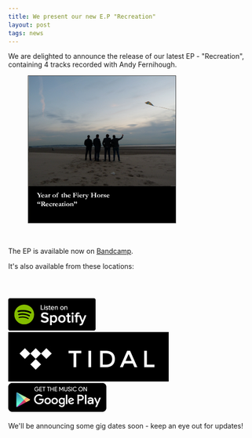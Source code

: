 ```yaml
---
title: We present our new E.P "Recreation"
layout: post
tags: news
---
```


We are delighted to announce the release of our latest EP - "Recreation", containing 4 tracks recorded with Andy Fernihough.

<figure>
<img src="img/recreation-cover-300.png" class="img img-responsive center-block" style="border:1px solid #444">
</figure>

<br>

The EP is available now on <a href="https://yearofthefieryhorse.bandcamp.com" target="_blank">Bandcamp</a>.

It's also available from these locations:

<div class="row"><div class="col-xs-6 col-sm-3"><a href="https://itunes.apple.com/us/album/recreation-ep/id1076663286?uo=4" target="_blank" style="display:inline-block;overflow:hidden;background:url(http://linkmaker.itunes.apple.com/images/badges/en-us/badge_music-lrg.svg) no-repeat;width:165px;height:40px;"></a></div>
<div class="col-xs-6 col-sm-3"><a href="https://open.spotify.com/album/2PySDNvdGy5GAWgaxkdsod" target="_blank"><img src="/img/listen_on_spotify-black.png" class="img img-responsive"> </a></div>
<div class="clearfix visible-xs-block hidden-sm hidden-md hidden-lg"></div>
<div class="col-xs-6 col-sm-3"><a href="http://tidal.com/album/56437305" target="_blank"><img src="/img/tidal.png" class="img img-responsive"> </a></div>
<div class="col-xs-6 col-sm-3">
                <a href="https://play.google.com/store/music/album/Year_of_the_Fiery_Horse_Recreation_EP?id=Bk4ui5gv65qzz4hwyb63uxxqg6u" target="_blank"><img alt="Get it on Google Play" src="/img/googleplay.png" class="img img-responsive"></a></div></div>
<br>
We'll be announcing some gig dates soon - keep an eye out for updates!



